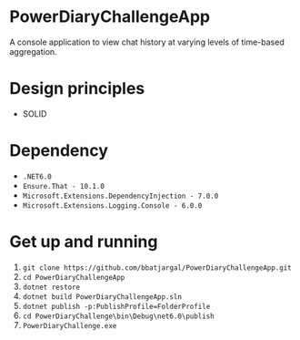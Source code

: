 # PowerDiaryChallengeApp
A console application to view chat history at varying levels of time-based aggregation.

# Design principles

- SOLID

# Dependency

- `.NET6.0`
- `Ensure.That - 10.1.0`
- `Microsoft.Extensions.DependencyInjection - 7.0.0`
- `Microsoft.Extensions.Logging.Console - 6.0.0`

# Get up and running

1. `git clone https://github.com/bbatjargal/PowerDiaryChallengeApp.git`
1. `cd PowerDiaryChallengeApp`
1. `dotnet restore`
1. `dotnet build PowerDiaryChallengeApp.sln`
1. `dotnet publish -p:PublishProfile=FolderProfile`
1. `cd PowerDiaryChallenge\bin\Debug\net6.0\publish`
1. `PowerDiaryChallenge.exe`